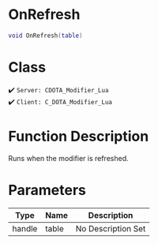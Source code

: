 # OnRefresh
```lua
void OnRefresh(table)
```
# Class
✔️ `Server: CDOTA_Modifier_Lua`  
✔️ `Client: C_DOTA_Modifier_Lua`  

# Function Description
Runs when the modifier is refreshed.
# Parameters
Type|Name|Description
--|--|--
handle|table|No Description Set
